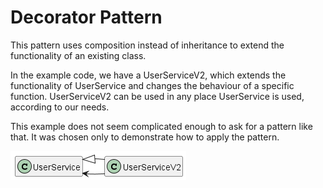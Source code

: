 # Decorator Pattern

This pattern uses composition instead of inheritance to extend the functionality of an existing class.

In the example code, we have a UserServiceV2, which extends the functionality of UserService and changes the behaviour of a specific function.
UserServiceV2 can be used in any place UserService is used, according to our needs.

This example does not seem complicated enough to ask for a pattern like that.
It was chosen only to demonstrate how to apply the pattern.

![](diagram.png?)
